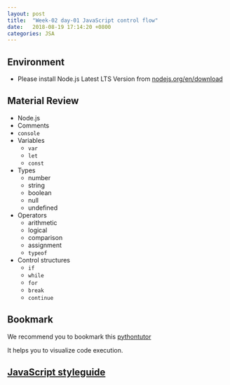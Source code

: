 ```yaml
---
layout: post
title:  "Week-02 day-01 JavaScript control flow"
date:   2018-08-19 17:14:20 +0800
categories: JSA
---
```


## Environment

 -  Please install Node.js Latest LTS Version from
    [nodejs.org/en/download](https://nodejs.org/en/download/)


## Material Review

 - Node.js
 - Comments
 - `console`
 - Variables
   - `var`
   - `let`
   - `const`
 - Types
   - number
   - string
   - boolean
   - null
   - undefined
 - Operators
   - arithmetic
   - logical
   - comparison
   - assignment
   - `typeof`
 - Control structures
   - `if`
   - `while`
   - `for`
   - `break`
   - `continue`
   
   
## Bookmark

We recommend you to bookmark this [pythontutor](http://pythontutor.com/)

It helps you to visualize code execution.

## [JavaScript styleguide](https://github.com/green-fox-academy/teaching-materials/blob/master/styleguide/javascript.md)